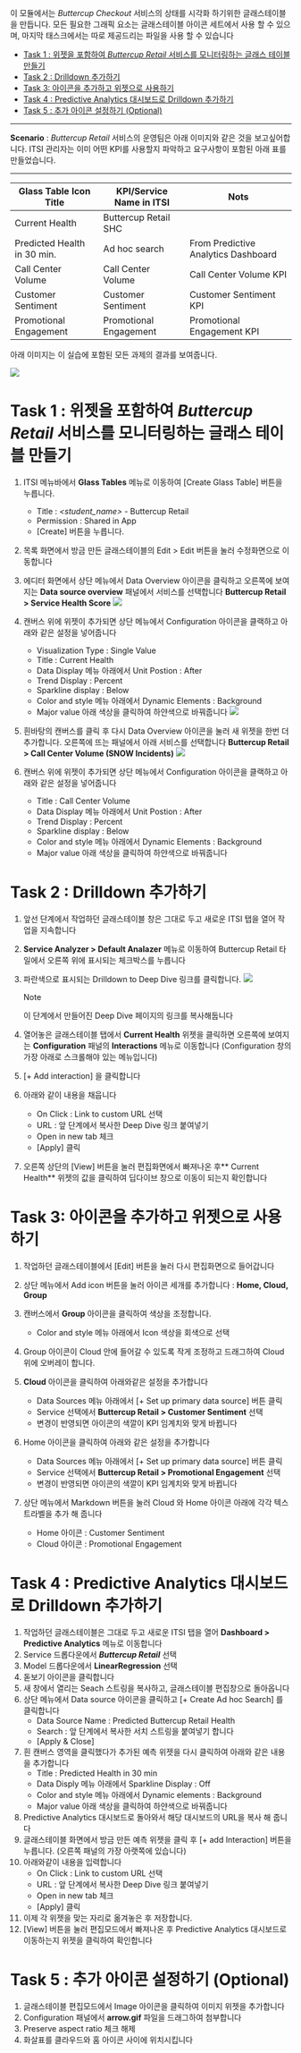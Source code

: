 이 모듈에서는 _Buttercup Checkout_ 서비스의 상태를 시각화 하기위한 글래스테이블을 만듭니다. 모든 필요한 그래픽 요소는 글래스테이블 아이콘 세트에서 사용 할 수 있으며, 마지막 태스크에서는 따로 제공드리는 파일을 사용 할 수 있습니다

- [Task 1 : 위젯을 포함하여 _Buttercup Retail_ 서비스를 모니터링하는 글래스 테이블 만들기](#task-1--위젯을-포함하여-buttercup-retail-서비스를-모니터링하는-글래스-테이블-만들기)
- [Task 2 : Drilldown 추가하기](#task-2--drilldown-추가하기)
- [Task 3: 아이콘을 추가하고 위젯으로 사용하기](#task-3-아이콘을-추가하고-위젯으로-사용하기)
- [Task 4 : Predictive Analytics 대시보드로 Drilldown 추가하기](#task-4--predictive-analytics-대시보드로-drilldown-추가하기)
- [Task 5 : 추가 아이콘 설정하기 (Optional)](#task-5--추가-아이콘-설정하기-optional)

---

**Scenario** : _Buttercup Retail_ 서비스의 운영팀은 아래 이미지와 같은 것을 보고싶어합니다. ITSI 관리자는 이미 어떤 KPI를 사용할지 파악하고 요구사항이 포함된 아래 표를 만들었습니다.

---

| Glass Table Icon Title      | KPI/Service Name in ITSI | Nots                                |
| --------------------------- | ------------------------ | ----------------------------------- |
| Current Health              | Buttercup Retail SHC     |                                     |
| Predicted Health in 30 min. | Ad hoc search            | From Predictive Analytics Dashboard |
| Call Center Volume          | Call Center Volume       | Call Center Volume KPI              |
| Customer Sentiment          | Customer Sentiment       | Customer Sentiment KPI              |
| Promotional Engagement      | Promotional Engagement   | Promotional Engagement KPI          |

아래 이미지는 이 실습에 포함된 모든 과제의 결과를 보여줍니다.

![](../../src/images/2-5-result.jpg)

# Task 1 : 위젯을 포함하여 _Buttercup Retail_ 서비스를 모니터링하는 글래스 테이블 만들기

1. ITSI 메뉴바에서 **Glass Tables** 메뉴로 이동하여 [Create Glass Table] 버튼을 누릅니다.

   - Title : _<student_name>_ - Buttercup Retail
   - Permission : Shared in App
   - [Create] 버튼을 누릅니다.

2. 목록 화면에서 방금 만든 글래스테이블의 Edit > Edit 버튼을 눌러 수정화면으로 이동합니다
3. 에디터 화면에서 상단 메뉴에서 Data Overview 아이콘을 클릭하고 오른쪽에 보여지는 **Data source overview** 패널에서 서비스를 선택합니다
   **Buttercup Retail > Service Health Score**
   ![](../../src/images/2-1-service-health-score.jpg)
4. 캔버스 위에 위젯이 추가되면 상단 메뉴에서 Configuration 아이콘을 클랙하고 아래와 같은 설정을 넣어줍니다
   - Visualization Type : Single Value
   - Title : Current Health
   - Data Display 메뉴 아래에서 Unit Postion : After
   - Trend Display : Percent
   - Sparkline display : Below
   - Color and style 메뉴 아래에서 Dynamic Elements : Background
   - Major value 아래 색상을 클릭하여 하얀색으로 바꿔줍니다
     ![](../../src/images/2-1-service-health-score2.jpg)
5. 흰바탕의 캔버스를 클릭 후 다시 Data Overview 아이콘을 눌러 새 위젯을 한번 더 추가합니다. 오른쪽에 뜨는 패널에서 아래 서비스를 선택합니다
   **Buttercup Retail > Call Center Volume (SNOW Incidents)**
   ![](../../src/images/2-1-sn-volume.jpg)
6. 캔버스 위에 위젯이 추가되면 상단 메뉴에서 Configuration 아이콘을 클랙하고 아래와 같은 설정을 넣어줍니다
   - Title : Call Center Volume
   - Data Display 메뉴 아래에서 Unit Postion : After
   - Trend Display : Percent
   - Sparkline display : Below
   - Color and style 메뉴 아래에서 Dynamic Elements : Background
   - Major value 아래 색상을 클릭하여 하얀색으로 바꿔줍니다

# Task 2 : Drilldown 추가하기

1. 앞선 단계에서 작업하던 글래스테이블 창은 그대로 두고 새로운 ITSI 탭을 열어 작업을 지속합니다
2. **Service Analyzer > Default Analazer** 메뉴로 이동하여 Buttercup Retail 타일에서 오른쪽 위에 표시되는 체크박스를 누릅니다
3. 파란색으로 표시되는 Drilldown to Deep Dive 링크를 클릭합니다.
   ![](../../src/images/2-2-drilldown.jpg)

   > [!Note]
   > 이 단계에서 만들어진 Deep Dive 페이지의 링크를 복사해둡니다

4. 열어놓은 글래스테이블 탭에서 **Current Health** 위젯을 클릭하면 오른쪽에 보여지는 **Configuration** 패널의 **Interactions** 메뉴로 이동합니다 (Configuration 창의 가장 아래로 스크롤해야 있는 메뉴입니다)
5. [+ Add interaction] 을 클릭합니다
6. 아래와 같이 내용을 채웁니다

   - On Click : Link to custom URL 선택
   - URL : 앞 단계에서 복사한 Deep Dive 링크 붙여넣기
   - Open in new tab 체크
   - [Apply] 클릭

7. 오른쪽 상단의 [View] 버튼을 눌러 편집화면에서 빠져나온 후** Current Health** 위젯의 값을 클릭하여 딥다이브 창으로 이동이 되는지 확인합니다

# Task 3: 아이콘을 추가하고 위젯으로 사용하기

1. 작업하던 글래스테이블에서 [Edit] 버튼을 눌러 다시 편집화면으로 들어갑니다
2. 상단 메뉴에서 Add icon 버튼을 눌러 아이콘 세개를 추가합니다 : **Home, Cloud, Group**
3. 캔버스에서 **Group** 아이콘을 클릭하여 색상을 조정합니다.
   - Color and style 메뉴 아래에서 Icon 색상을 회색으로 선택
4. Group 아이콘이 Cloud 안에 들어갈 수 있도록 작게 조정하고 드래그하여 Cloud 위에 오버레이 합니다.
5. **Cloud** 아이콘을 클릭하여 아래와같은 설정을 추가합니다
   - Data Sources 메뉴 아래에서 [+ Set up primary data source] 버튼 클릭
   - Service 선택에서 **Buttercup Retail > Customer Sentiment** 선택
   - 변경이 반영되면 아이콘의 색깔이 KPI 임계치와 맞게 바뀝니다
6. Home 아이콘을 클릭하여 아래와 같은 설정을 추가합니다

   - Data Sources 메뉴 아래에서 [+ Set up primary data source] 버튼 클릭
   - Service 선택에서 **Buttercup Retail > Promotional Engagement** 선택
   - 변경이 반영되면 아이콘의 색깔이 KPI 임계치와 맞게 바뀝니다

7. 상단 메뉴에서 Markdown 버튼을 눌러 Cloud 와 Home 아이콘 아래에 각각 텍스트라벨을 추가 해 줍니다
   - Home 아이콘 : Customer Sentiment
   - Cloud 아이콘 : Promotional Engagement

# Task 4 : Predictive Analytics 대시보드로 Drilldown 추가하기

1. 작업하던 글래스테이블은 그대로 두고 새로운 ITSI 탭을 열어 **Dashboard > Predictive Analytics** 메뉴로 이동합니다
2. Service 드롭다운에서 **_Buttercup Retail_** 선택
3. Model 드롭다운에서 **LinearRegression** 선택
4. 돋보기 아이콘을 클릭합니다
5. 새 창에서 열리는 Seach 스트링을 복사하고, 글래스테이블 편집창으로 돌아옵니다
6. 상단 메뉴에서 Data source 아이콘을 클릭하고 [+ Create Ad hoc Search] 를 클릭합니다
   - Data Source Name : Predicted Buttercup Retail Health
   - Search : 앞 단계에서 복사한 서치 스트링을 붙여넣기 합니다
   - [Apply & Close]
7. 흰 캔버스 영역을 클릭했다가 추가된 예측 위젯을 다시 클릭하여 아래와 같은 내용을 추가합니다
   - Title : Predicted Health in 30 min
   - Data Disply 메뉴 아래에서 Sparkline Display : Off
   - Color and style 메뉴 아래에서 Dynamic elements : Background
   - Major value 아래 색상을 클릭하여 하얀색으로 바꿔줍니다
8. Predictive Analytics 대시보드로 돌아와서 해당 대시보드의 URL을 복사 해 줍니다
9. 글래스테이블 화면에서 방금 만든 예측 위젯을 클릭 후 [+ add Interaction] 버튼을 누릅니다. (오른쪽 패널의 가장 아랫쪽에 있습니다)
10. 아래와같이 내용을 입력합니다
    - On Click : Link to custom URL 선택
    - URL : 앞 단계에서 복사한 Deep Dive 링크 붙여넣기
    - Open in new tab 체크
    - [Apply] 클릭
11. 이제 각 위젯을 맞는 자리로 옮겨놓은 후 저장합니다.
12. [View] 버튼을 눌러 편집모드에서 빠져나온 후 Predictive Analytics 대시보드로 이동하는지 위젯을 클릭하여 확인합니다

# Task 5 : 추가 아이콘 설정하기 (Optional)

1. 글래스테이블 편집모드에서 Image 아이콘을 클릭하여 이미지 위젯을 추가합니다
2. Configuration 패널에서 **arrow.gif** 파일을 드래그하여 첨부합니다
3. Preserve aspect ratio 체크 해제
4. 화살표를 클라우드와 홈 아이콘 사이에 위치시킵니다
